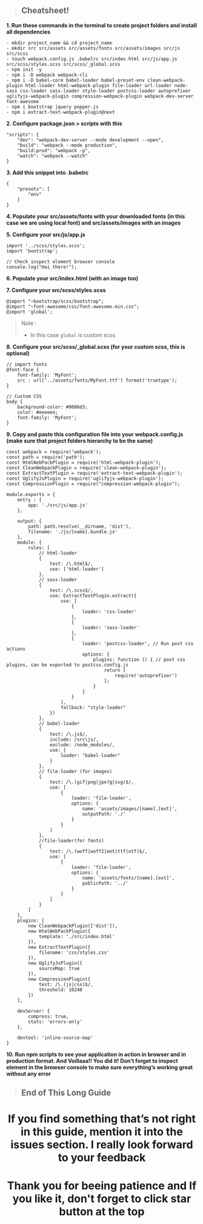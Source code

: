 > ## **Cheatsheet!**

**1. Run these commands in the terminal to create project folders and install all dependencies**

    - mkdir project_name && cd project_name
    - mkdir src src/assets src/assets/fonts src/assets/images src/js src/scss
    - touch webpack.config.js .babelrc src/index.html src/js/app.js src/scss/styles.scss src/scss/_global.scss
    - npm init -y
    - npm i -D webpack webpack-cli
    - npm i -D babel-core babel-loader babel-preset-env clean-webpack-plugin html-loader html-webpack-plugin file-loader url-loader node-sass css-loader sass-loader style-loader postcss-loader autoprefixer uglifyjs-webpack-plugin compression-webpack-plugin webpack-dev-server font-awesome
    - npm i bootstrap jquery popper.js
    - npm i extract-text-webpack-plugin@next

**2. Configure package.json > scripts with this**

    "scripts": {
        "dev": "webpack-dev-server --mode development --open",
        "build": "webpack --mode production",
        "build:prod": "webpack -p",
        "watch": "webpack --watch"
    }

**3. Add this snippet into .babelrc**

    {
        "presets": [
            "env"
        ]
    }

**4. Populate your src/assets/fonts with your downloaded fonts (in this case we are using local font) and src/assets/images with an images**

**5. Configure your src/js/app.js**

    import '../scss/styles.scss';
    import 'bootstrap';

    // Check inspect element browser console
    console.log("Hai there!");

**6. Populate your src/index.html (with an image too)**

**7. Configure your src/scss/styles.scss**

    @import "~bootstrap/scss/bootstrap";
    @import "~font-awesome/css/font-awesome.min.css";
    @import 'global';

> Note :
> - In this case `global` is custom scss

**8. Configure your src/scss/_global.scss (for your custom scss, this is optional)**

    // import fonts
    @font-face {
        font-family: 'MyFont';
        src : url('../assets/fonts/MyFont.ttf') format('truetype');
    }

    // Custom CSS
    body {
        background-color: #0086d3;
        color: #eeeeee;
        font-family: 'MyFont';
    }

**9. Copy and paste this configuration file into your webpack.config.js (make sure that project folders hierarchy to be the same)**

    const webpack = require('webpack');
    const path = require('path');
    const HtmlWebPackPlugin = require('html-webpack-plugin');
    const CleanWebpackPlugin = require('clean-webpack-plugin');
    const ExtractTextPlugin = require('extract-text-webpack-plugin');
    const UglifyJsPlugin = require('uglifyjs-webpack-plugin');
    const CompressionPlugin = require("compression-webpack-plugin");

    module.exports = {
        entry : {
            app: './src/js/app.js'
        },

        output: {
            path: path.resolve(__dirname, 'dist'),
            filename: './js/[name].bundle.js'
        },
        module: {
            rules: [
                // html-loader
                { 
                    test: /\.html$/, 
                    use: ['html-loader'] 
                },
                // sass-loader
                {
                    test: /\.scss$/,
                    use: ExtractTextPlugin.extract({
                        use: [
                            {
                                loader: 'css-loader'
                            }, 
                            {
                                loader: 'sass-loader'
                            },
                            {
                                loader: 'postcss-loader', // Run post css actions
                                options: {
                                    plugins: function () { // post css plugins, can be exported to postcss.config.js
                                        return [
                                            require('autoprefixer')
                                        ];
                                    }
                                }
                            }
                        ],
                        fallback: "style-loader"
                    })
                },
                // babel-loader
                {
                    test: /\.js$/,
                    include: /src\js/,
                    exclude: /node_modules/,
                    use: {
                        loader: "babel-loader"
                    }
                },
                // file-loader (for images)
                {
                    test: /\.(gif|png|jpe?g|svg)$/,
                    use: [
                        {
                            loader: 'file-loader',
                            options: {
                                name: 'assets/images/[name].[ext]',
                                outputPath: './'
                            }
                        }
                    ]
                },
                //file-loader(for fonts)
                {
                    test: /\.(woff|woff2|eot|ttf|otf)$/,
                    use: [
                        {
                            loader: 'file-loader',
                            options: {
                                name: 'assets/fonts/[name].[ext]',
                                publicPath: '../'
                            }
                        }
                    ]
                }
            ]
        },
        plugins: [
            new CleanWebpackPlugin(['dist']),
            new HtmlWebPackPlugin({
                template: './src/index.html'
            }),
            new ExtractTextPlugin({
                filename: 'css/styles.css'
            }),
            new UglifyJsPlugin({
                sourceMap: true
            }),
            new CompressionPlugin({
                test: /\.(js|css)$/,
                threshold: 10240
            })
        ],

        devServer: {
            compress: true,
            stats: 'errors-only'
        },
    
        devtool: 'inline-source-map'
    }

**10. Run npm scripts to see your application in action in browser and in production format. And Voillaaa!! You did it! Don’t forget to inspect element in the browser console to make sure everything’s working great without any error**

> ## **End of This Long Guide**

<div align="center">
    <h1>If you find something that’s not right in this guide, mention it into the issues section. I really look forward to your feedback</h1>
    <h1>Thank you for beeing patience and If you like it, don't forget to click star button at the top</h1>
</div>

